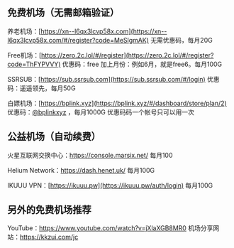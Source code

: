 ## 免费机场（无需邮箱验证）
养老机场：[https://xn--l6qx3lcvp58x.com](https://xn--l6qx3lcvp58x.com/#/register?code=MeSlgmAK)
无需优惠码，每月20G

Free机场：[https://zero.2c.lol/#/register](https://zero.2c.lol/#/register?code=ThFYPVVY)
优惠码：free 加上月份：例如6月，就是free6。每月100G

SSRSUB：[https://sub.ssrsub.com](https://sub.ssrsub.com/#/login)
优惠码：遥遥领先，每月50G

白嫖机场：[https://bplink.xyz](https://bplink.xyz/#/dashboard/store/plan/2)
优惠码：[@bplinkxyz](https://t.me/bplinkxyz) ，每月1000G
优惠码码一个帐号只可以用一次

## 公益机场（自动续费）
火星互联网交换中心：https://console.marsix.net/
每月100

Helium Network：https://dash.henet.uk/
每月100G

IKUUU VPN：[https://ikuuu.pw](https://ikuuu.pw/auth/login)
每月100G

## 另外的免费机场推荐
YouTube：https://www.youtube.com/watch?v=jXlaXGB8MR0
机场分享网站：https://kkzui.com/jc